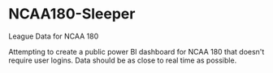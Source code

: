 # NCAA180-Sleeper
League Data for NCAA 180

Attempting to create a public power BI dashboard for NCAA 180 that doesn't require user logins.  Data should be as close to real time as possible.
